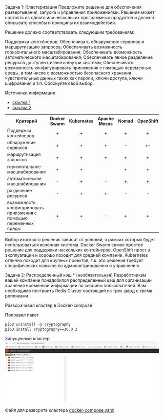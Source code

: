 Задача 1: Кластеризация
Предложите решение для обеспечения развертывания, запуска и управления приложениями. Решение может состоять из одного или нескольких программных продуктов и должно описывать способы и принципы их взаимодействия.

Решение должно соответствовать следующим требованиям:

Поддержка контейнеров;
Обеспечивать обнаружение сервисов и маршрутизацию запросов;
Обеспечивать возможность горизонтального масштабирования;
Обеспечивать возможность автоматического масштабирования;
Обеспечивать явное разделение ресурсов доступных извне и внутри системы;
Обеспечивать возможность конфигурировать приложения с помощью переменных среды, в том числе с возможностью безопасного хранения чувствительных данных таких как пароли, ключи доступа, ключи шифрования и т.п.
Обоснуйте свой выбор.

Источники информации 
* [ссылка 1](https://wiki.merionet.ru/servernye-resheniya/66/14-instrumentov-orkestracii-kontejnerov-dlya-devops/)
* [ссылка 2](https://mcs.mail.ru/blog/sravnenie-kubernetes-s-drugimi-resheniyami)

<table>
<tr>
<th>Критерий</th>
<th>Docker Swarm</th> 
<th>Kubernetes</th>
<th>Apache Mesos</th>
<th>Nomad</th>
<th>OpenShift</th>
</tr>

<tr>
<td>Поддержка контейнеров</td>
<td align="center">+</td>
<td align="center">+</td>
<td align="center">+</td>
<td align="center">+</td>
<td align="center">+</td>
</tr>

<tr>
<td>обнаружение сервисов</td>
<td align="center">+</td>
<td align="center">+</td>
<td align="center">+</td>
<td align="center">-</td>
<td align="center">+-</td>
</tr>

<tr>
<td>маршрутизация запросов</td>
<td align="center">+</td>
<td align="center">+</td>
<td align="center">+</td>
<td align="center">+</td>
<td align="center">+</td>
</tr>

<tr>
<td>горизонтальное масштабирования</td>
<td align="center">+</td> 
<td align="center">+</td> 
<td align="center"></td> 
<td align="center">+</td> 
<td align="center">+</td> 
</tr>

<tr>
<td>автоматическое масштабирования</td>
<td align="center">-</td>
<td align="center">+</td>
<td align="center">-</td>
<td align="center">+</td> 
<td align="center">+</td> 
</tr>

<tr>
<td>разделение ресурсов</td>
<td align="center">-</td>
<td align="center">+</td>
<td align="center">+</td>
<td align="center">-</td>
<td align="center">-</td>
</tr>

<tr>
<td>возможность конфигурировать приложения с помощью переменных среды</td>
<td align="center">+</td>
<td align="center">+</td>
<td align="center">-</td>
<td align="center">+</td>
<td align="center">+</td>
</tr>
</table>

Выбор итогового решения зависит от условий, в рамках которых будет использоваться конечная система.
Docker Swarm самое простое решение для поддержки нескольких контейнеров.
OpenShift прост в эксплуатации и хорошо походит для средней компании.
Kubernetes отлично походит для крупных проектов, т.к. это решение требует
специфических навыков по администрированию и управлению.

Задача 2: Распределенный кэш * (необязательная)
Разработчикам вашей компании понадобился распределенный кэш для организации хранения временной информации по сессиям пользователей. Вам необходимо построить Redis Cluster состоящий из трех шард с тремя репликами.


Разворачивал кластер в Docker-compose

Поправил пакет
````
pip3 uninstall -y cryptography
pip3 install cryptography==36.0.2
````
Запущенный кластер
![](redis.png)

Файл для разворота кластера
[docker-compose.yaml](redis-cluster/docker-compose.yaml)